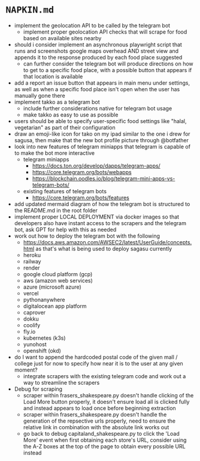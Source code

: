 # `NAPKIN.md`

* implement the geolocation API to be called by the telegram bot
    * implement proper geolocation API checks that will scrape for food based on available sites nearby
* should i consider implement an asynchronous playwright script that runs and screenshots google maps overhead AND street view and appends it to the response produced by each food place suggested
    * can further consider the telegram bot will produce directions on how to get to a specific food place, with a possible button that appears if that location is available
* add a report an issue button that appears in main menu under settings, as well as when a specific food place isn't open when the user has manually gone there
* implement takko as a telegram bot
    * include further considerations native for telegram bot usage
    * make takko as easy to use as possible
* users should be able to specify user-specific food settings like "halal, vegetarian" as part of their configuration
* draw an emoji-like icon for tako on my ipad similar to the one i drew for sagusa, then make that the new bot profile picture through @botfather
* look into new features of telegram miniapps that telegram is capable of to make the bot more interactive 
    * telegram miniapps
        * https://docs.ton.org/develop/dapps/telegram-apps/
        * https://core.telegram.org/bots/webapps
        * https://blockchain.oodles.io/blog/telegram-mini-apps-vs-telegram-bots/
    * existing features of telegram bots
        * https://core.telegram.org/bots/features
* add updated mermaid diagram of how the telegram bot is structured to the README.md in the root folder
* implement proper LOCAL DEPLOYMENT via docker images so that developers also have instant access to the scrapers and the telegram bot, ask GPT for help with this as needed
* work out how to deploy the telegram bot with the following
    * https://docs.aws.amazon.com/AWSEC2/latest/UserGuide/concepts.html as that's what is being used to deploy sagasu currently
    * heroku
    * railway
    * render
    * google cloud platform (gcp)
    * aws (amazon web services)
    * azure (microsoft azure)
    * vercel
    * pythonanywhere
    * digitalocean app platform
    * caprover
    * dokku
    * coolify
    * fly.io
    * kubernetes (k3s)
    * yunohost
    * openshift (okd)
* do I want to append the hardcoded postal code of the given mall / college just for now to specify how near it is to the user at any given moment?
    * integrate scrapers with the existing telegram code and work out a way to streamline the scrapers
* Debug for scraping
    * scraper within frasers_shakespeare.py doesn't handle clicking of the Load More button properly, it doesn't ensure load all is clicked fully and instead appears to load once before beginning extraction
    * scraper within frasers_shakespeare.py doesn't handle the generation of the repsective urls properly, need to ensure the relative link in combination with the absolute link works out
    * go back to debug capitaland_shakespeare.py to click the 'Load More' event when first obtaining each store's URL, consider using the A-Z boxes at the top of the page to obtain every possible URL instead
